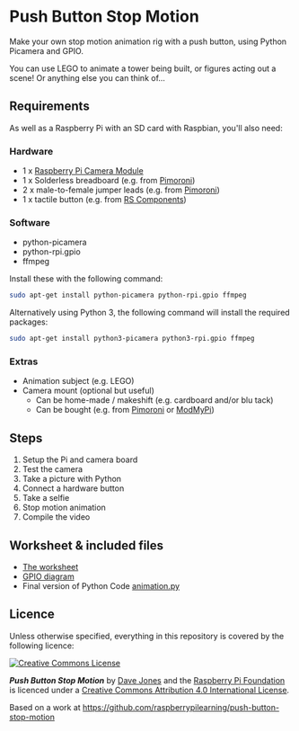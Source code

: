 # Push Button Stop Motion

Make your own stop motion animation rig with a push button, using Python Picamera and GPIO.

You can use LEGO to animate a tower being built, or figures acting out a scene! Or anything else you can think of...

## Requirements

As well as a Raspberry Pi with an SD card with Raspbian, you'll also need:

### Hardware

- 1 x [Raspberry Pi Camera Module](http://www.raspberrypi.org/product/camera-module/)
- 1 x Solderless breadboard (e.g. from [Pimoroni](http://shop.pimoroni.com/products/colourful-mini-breadboard))
- 2 x male-to-female jumper leads (e.g. from [Pimoroni](http://shop.pimoroni.com/products/jumper-jerky))
- 1 x tactile button (e.g. from [RS Components](http://uk.rs-online.com/web/p/tactile-switches/7182443/))

### Software

- python-picamera
- python-rpi.gpio
- ffmpeg

Install these with the following command:

```bash
sudo apt-get install python-picamera python-rpi.gpio ffmpeg
```

Alternatively using Python 3, the following command will install the required packages:

```bash
sudo apt-get install python3-picamera python3-rpi.gpio ffmpeg
```

### Extras

- Animation subject (e.g. LEGO)
- Camera mount (optional but useful)
    - Can be home-made / makeshift (e.g. cardboard and/or blu tack)
    - Can be bought (e.g. from [Pimoroni](http://shop.pimoroni.com/products/raspberry-pi-camera-mount) or [ModMyPi](https://www.modmypi.com/flexible-camera-mount))

## Steps

1. Setup the Pi and camera board
1. Test the camera
1. Take a picture with Python
1. Connect a hardware button
1. Take a selfie
1. Stop motion animation
1. Compile the video

## Worksheet & included files

- [The worksheet](worksheet.md)
- [GPIO diagram](images/picamera-gpio-setup.png)
- Final version of Python Code [animation.py](code/animation.py)

## Licence

Unless otherwise specified, everything in this repository is covered by the following licence:

[![Creative Commons License](http://i.creativecommons.org/l/by-sa/4.0/88x31.png)](http://creativecommons.org/licenses/by-sa/4.0/)

***Push Button Stop Motion*** by [Dave Jones](https://github.com/waveform80) and the [Raspberry Pi Foundation](http://www.raspberrypi.org) is licenced under a [Creative Commons Attribution 4.0 International License](http://creativecommons.org/licenses/by-sa/4.0/).

Based on a work at https://github.com/raspberrypilearning/push-button-stop-motion
